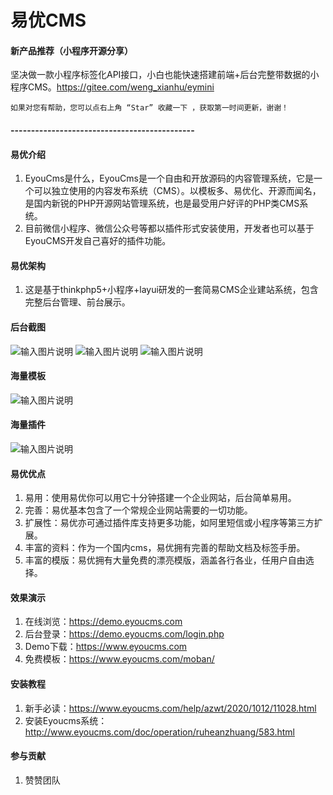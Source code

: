 # 易优CMS

#### 新产品推荐（小程序开源分享）
坚决做一款小程序标签化API接口，小白也能快速搭建前端+后台完整带数据的小程序CMS。https://gitee.com/weng_xianhu/eymini

```
如果对您有帮助，您可以点右上角 “Star” 收藏一下 ，获取第一时间更新，谢谢！
```

#### ---------------------------------------------

#### 易优介绍
1. EyouCms是什么，EyouCms是一个自由和开放源码的内容管理系统，它是一个可以独立使用的内容发布系统（CMS）。以模板多、易优化、开源而闻名，是国内新锐的PHP开源网站管理系统，也是最受用户好评的PHP类CMS系统。
2. 目前微信小程序、微信公众号等都以插件形式安装使用，开发者也可以基于EyouCMS开发自己喜好的插件功能。

#### 易优架构
1. 这是基于thinkphp5+小程序+layui研发的一套简易CMS企业建站系统，包含完整后台管理、前台展示。

#### 后台截图
![输入图片说明](https://images.gitee.com/uploads/images/2021/0527/201959_68da4d3c_1283764.png "QQ截图20210527180818.png")
![输入图片说明](https://images.gitee.com/uploads/images/2021/0527/202013_1f40ab6d_1283764.png "QQ截图20210527200858.png")
![输入图片说明](https://images.gitee.com/uploads/images/2021/0527/202020_d7db394a_1283764.png "QQ截图20210527201250.png")

#### 海量模板
![输入图片说明](https://images.gitee.com/uploads/images/2021/0527/202459_9da3e8ed_1283764.png "QQ截图20210527202316.png")

#### 海量插件
![输入图片说明](https://images.gitee.com/uploads/images/2021/0527/202517_83f915ea_1283764.png "QQ截图20210527202153.png")

#### 易优优点
1. 易用：使用易优你可以用它十分钟搭建一个企业网站，后台简单易用。
2. 完善：易优基本包含了一个常规企业网站需要的一切功能。
3. 扩展性：易优亦可通过插件库支持更多功能，如阿里短信或小程序等第三方扩展。
4. 丰富的资料：作为一个国内cms，易优拥有完善的帮助文档及标签手册。
5. 丰富的模版：易优拥有大量免费的漂亮模版，涵盖各行各业，任用户自由选择。

#### 效果演示
1. 在线浏览：https://demo.eyoucms.com
2. 后台登录：https://demo.eyoucms.com/login.php
3. Demo下载：https://www.eyoucms.com
4. 免费模板：https://www.eyoucms.com/moban/

#### 安装教程
1. 新手必读：https://www.eyoucms.com/help/azwt/2020/1012/11028.html
2. 安装Eyoucms系统：http://www.eyoucms.com/doc/operation/ruheanzhuang/583.html

#### 参与贡献
1. 赞赞团队
